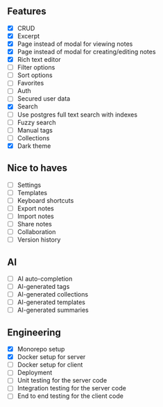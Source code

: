 ## Features

- [x] CRUD
- [x] Excerpt
- [x] Page instead of modal for viewing notes
- [x] Page instead of modal for creating/editing notes
- [x] Rich text editor
- [ ] Filter options
- [ ] Sort options
- [ ] Favorites
- [ ] Auth
- [ ] Secured user data
- [x] Search
- [ ] Use postgres full text search with indexes
- [ ] Fuzzy search
- [ ] Manual tags
- [ ] Collections
- [x] Dark theme

## Nice to haves

- [ ] Settings
- [ ] Templates
- [ ] Keyboard shortcuts
- [ ] Export notes
- [ ] Import notes
- [ ] Share notes
- [ ] Collaboration
- [ ] Version history

## AI

- [ ] AI auto-completion
- [ ] AI-generated tags
- [ ] AI-generated collections
- [ ] AI-generated templates
- [ ] AI-generated summaries

## Engineering

- [x] Monorepo setup
- [x] Docker setup for server
- [ ] Docker setup for client
- [ ] Deployment
- [ ] Unit testing for the server code
- [ ] Integration testing for the server code
- [ ] End to end testing for the client code
